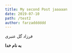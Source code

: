 ```yaml
---
title: My second Post jaaaaan
date: 2019-07-10
path: /test2
author: farzadddddd
---
```


فرزاد گل عنبری

**به نام خدا**